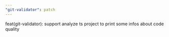 ```yaml
---
"git-validator": patch
---
```


feat(git-validator): support analyze ts project to print some infos about code quality
